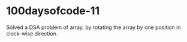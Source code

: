 # 100daysofcode-11
Solved a DSA problem of array, by rotating the array by one position in clock-wise direction.
